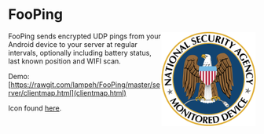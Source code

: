 FooPing
=======
<img src="app/src/main/res/drawable/ic_launcher_main.png" alt="Device Monitoring" width="192" height="192" align="right" />

FooPing sends encrypted UDP pings from your Android device to your server at regular intervals, optionally including battery 
status, last known position and WIFI scan.


Demo: [https://rawgit.com/lampeh/FooPing/master/server/clientmap.html](clientmap.html)


Icon found [here](https://media.c3d2.de/u/alice/m/nsa-monitored-device/ "C3D2 MediaGoblin").
